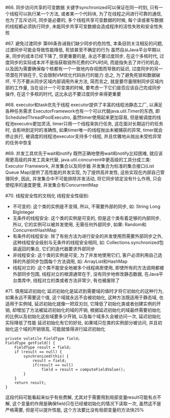 #66. 同步访问共享的可变数据
关键字synchronized可以保证在同一时刻, 只有一个线程可以执行某一个方法, 或者某一个代码块, 为了在线程之间进行可靠的通信, 也为了互斥访问, 同步是必要的, 多个线程共享可变数据的时候, 每个读或者写数据的线程都必须执行同步, 未能同步共享可变数据会造成程序的活性失败和安全性失败

#67. 避免过渡同步
第66条告诫我们缺少同步的危险性, 本条目则关注相反的问题, 过渡同步可能会导致性能降低, 死锁甚至不确定的行为
虽然自从Java平台早期以来, 同步的成本已经下降了, 但更重要的是, 永远不要过度同步, 在这个多核时代, 过度同步的实际成本并不是指获取锁所花费的CPU时间, 而是指失去了并行的机会, 以及因为需要确保每个核都有一个一致地内存视图而导致的延迟, 过度同步的另一项潜在开销在于, 它会限制VM优化代码执行的能力
总之, 为了避免死锁和数据破坏, 千万不要从同步区域内部调用外来方法, 简而言之, 就是要尽量限制同步区域内部的工作量, 当在设计一个可变类的时候, 要考虑一下它们是否应该自己完成同步操作, 在这个多核的时代, 这比永远不要过度同步来得更重要

#68. executor和task优先于线程
executor提供了丰富的线程池静态工厂, 以满足各种任务需求
ExecutorFramework也有一个可以代替java.util.Timer的东西, 即ScheduledThreadPoolExecutro, 虽然timer使用起来更加容易, 但是被调度的线程池executro更加灵活, timer只用一个线程来执行任务, 这在面对长期运行的任务时, 会影响到定时的准确性, 如果timer唯一的线程抛出未被捕获的异常, timer就会停止执行, 被调度的线程池executor支持多个线程, 并且优雅地从抛出未受检异常的任务中恢复

#69. 并发工具优先于wait和notify
既然正确地使用wait和notify比较困难, 就应该用更高级的并发工具来代替, java.util.concurrent中更高级的工具分成三类: Executor Framework, 并发集合以及同步器
并发集合为标准的集合接口(List Queue Map)提供了高性能的并发实现, 为了提供高并发性, 这些实现在内部自己管理同步, 因此, 并发集合中不可能排除并发活动, 将它同步锁定没有什么作用, 只会使程序的速度更慢, 并发集合有ConcurrentMap

#70. 线程安全性的文档化
线程安全性级别:
* 不可变的: 这个类的实例是不变得, 所以, 不需要外部的同步, 如: String Long BigInteger
* 无条件的线程安全: 这个类的实例是可变的, 但是这个类有着足够的内部同步, 所以, 它的实例可以被并发使用, 无需任何外部同步, 如果: Random和ConcurrentHashMap
* 有条件的线程安全: 除了有些方法为进行安全的并发使用而需要外部同步之外, 这种线程安全级别与无条件的线程安全相同, 如: Collections.synchronized包装返回的集合, 它们的迭代器要求外部同步
* 非线程安全: 这个类的实例是可变, 为了并发地使用它们, 客户必须利用自己选择的外部同步包围每个方法调用, 如: ArrayList和HashMap
* 线程对立的: 这个类不能安全地被多个线程病房使用, 即使所有的方法调用都被外部同步包围, 线程对立的根源通常在于, 没有同步地修改静态数据, 在Java平台类库中, 线程对立的类或者方法非常少, 有也被废除了

#71. 慎用延迟初始化
延迟初始化是延迟到需要域的值时才将它初始化的这种行为, 如果永远不需要这个值, 这个域就永远不会被初始化, 这种方法既适用于静态域, 也适用于实例域, 延迟初始化就像一把双刃剑, 它降低了初始化类或者创建实例的开销, 却增加了方法被延迟初始化的域的开销, 根据延迟初始化的域最终需要初始化的比例以及初始化这些域要多少开销, 以及每个域多久会被访问一次, 延迟初始化实际降低了性能
延迟初始化有它的好处, 如果域只在类的实例部分被访问, 并且初始化这个域的开销很高, 可能就值得进行延迟初始化

	private volatile FieldType field;
	FieldType getField() {
		FieldType result = field;
		if (result == null) {
			synchronized(this) {
				result = field;
				if(result == null) 
					field = result = computeFieldValue();
			}
		}
		return result;
	}

这段代码可能看起来似乎有些费解, 尤其对于需要用到局部变量result可能有点不解, 这个变量的作用是确保field只在已经被初始化的情况下读取一次, 虽然这不是严格需要, 但是可以提升性能, 这个方法要比没有局部变量的方法快25%